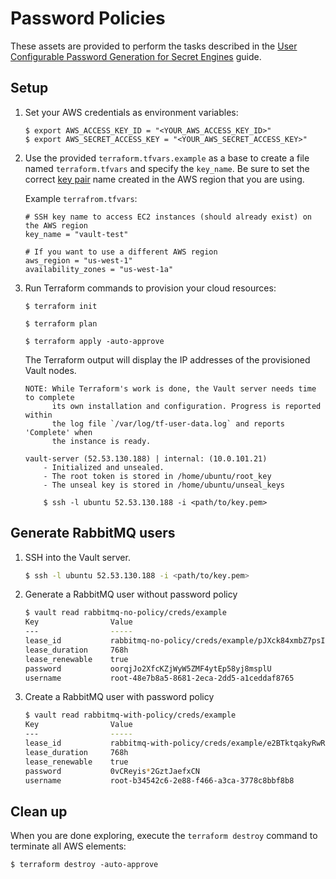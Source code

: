 # Password Policies

These assets are provided to perform the tasks described in the [User
Configurable Password Generation for Secret
Engines](https://learn.hashicorp.com/vault/secrets/password-policies) guide.

## Setup

1.  Set your AWS credentials as environment variables:

    ```plaintext
    $ export AWS_ACCESS_KEY_ID = "<YOUR_AWS_ACCESS_KEY_ID>"
    $ export AWS_SECRET_ACCESS_KEY = "<YOUR_AWS_SECRET_ACCESS_KEY>"
    ```

1.  Use the provided `terraform.tfvars.example` as a base to create a file named
    `terraform.tfvars` and specify the `key_name`. Be sure to set the correct
    [key
    pair](https://docs.aws.amazon.com/AWSEC2/latest/UserGuide/ec2-key-pairs.html)
    name created in the AWS region that you are using.

    Example `terrafrom.tfvars`:

    ```shell
    # SSH key name to access EC2 instances (should already exist) on the AWS region
    key_name = "vault-test"

    # If you want to use a different AWS region
    aws_region = "us-west-1"
    availability_zones = "us-west-1a"
    ```

1.  Run Terraform commands to provision your cloud resources:

    ```plaintext
    $ terraform init

    $ terraform plan

    $ terraform apply -auto-approve
    ```

    The Terraform output will display the IP addresses of the provisioned Vault nodes.

    ```plaintext
    NOTE: While Terraform's work is done, the Vault server needs time to complete
          its own installation and configuration. Progress is reported within
          the log file `/var/log/tf-user-data.log` and reports 'Complete' when
          the instance is ready.

    vault-server (52.53.130.188) | internal: (10.0.101.21)
        - Initialized and unsealed.
        - The root token is stored in /home/ubuntu/root_key
        - The unseal key is stored in /home/ubuntu/unseal_keys

        $ ssh -l ubuntu 52.53.130.188 -i <path/to/key.pem>

    ```

## Generate RabbitMQ users

1.  SSH into the Vault server.

    ```sh
    $ ssh -l ubuntu 52.53.130.188 -i <path/to/key.pem>
    ```

1.  Generate a RabbitMQ user without password policy

    ```sh
    $ vault read rabbitmq-no-policy/creds/example
    Key                Value
    ---                -----
    lease_id           rabbitmq-no-policy/creds/example/pJXck84xmbZ7psIba3xb2hg4
    lease_duration     768h
    lease_renewable    true
    password           oorqjJo2XfcKZjWyW5ZMF4ytEp58yj8msplU
    username           root-48e7b8a5-8681-2eca-2dd5-a1ceddaf8765
    ```

1.  Create a RabbitMQ user with password policy

    ```sh
    $ vault read rabbitmq-with-policy/creds/example
    Key                Value
    ---                -----
    lease_id           rabbitmq-with-policy/creds/example/e2BTktqakyRwRNRJVV2h46a8
    lease_duration     768h
    lease_renewable    true
    password           0vCReyis*2GztJaefxCN
    username           root-b34542c6-2e88-f466-a3ca-3778c8bbf8b8
    ```

## Clean up

When you are done exploring, execute the `terraform destroy` command to terminate all AWS elements:

```plaintext
$ terraform destroy -auto-approve
```
